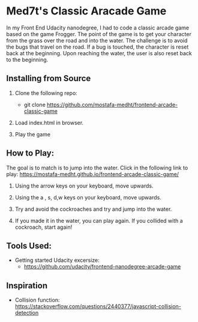 # Med7t's Classic Aracade Game

In my Front End Udacity nanodegree, I had to code a classic arcade game based on the game Frogger. The point of the game is to get your character from the grass over the road and into the water. The challenge is to avoid the bugs that travel on the road. If a bug is touched, the character is reset back at the beginning. Upon reaching the water, the user is also reset back to the beginning.


## Installing from Source

1. Clone the following repo: 
   * git clone https://github.com/mostafa-medht/frontend-arcade-classic-game

2. Load index.html in browser.

3. Play the game


## How to Play:
The goal is to match is to jump into the water. 
Click in the following link to play: https://mostafa-medht.github.io/frontend-arcade-classic-game/

1. Using the arrow keys on your keyboard, move upwards.

2. Using the a , s, d,w keys on your keyboard, move upwards.

3. Try and avoid the cockroaches and try and jump into the water.

4. If you made it in the water, you can play again. If you collided with a cockroach, start again! 


## Tools Used: 

* Getting started Udacity excersize: 
  * https://github.com/udacity/frontend-nanodegree-arcade-game
  

## Inspiration
* Collision function: https://stackoverflow.com/questions/2440377/javascript-collision-detection